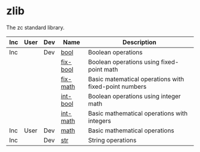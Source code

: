 # zlib

The zc standard library.

| Inc | User | Dev | Name                         | Description
|-----|------|-----|------------------------------|------------------
| Inc |      | Dev | [bool](zlib/bool.md)         | Boolean operations
|     |      |     | [fix-bool](zlib/fix-bool.md) | Boolean operations using fixed-point math
|     |      |     | [fix-math](zlib/fix-math.md) | Basic matematical operations with fixed-point numbers
|     |      |     | [int-bool](zlib/int-bool.md) | Boolean operations using integer math
|     |      |     | [int-math](zlib/int-math.md) | Basic mathematical operations with integers
| Inc | User | Dev | [math](zlib/math.md)         | Basic mathematical operations
| Inc |      | Dev | [str](zlib/str.md)           | String operations
